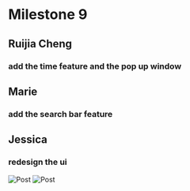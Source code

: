 # Milestone 9 
## Ruijia Cheng
### add the time feature and the pop up window 
## Marie 
### add the search bar feature 
## Jessica 
### redesign the ui

![Post](https://github.com/dingqixin/chicas/blob/master/Screen%20Shot%202017-05-10%20at%2012.50.47%20PM.png)
![Post](https://github.com/dingqixin/chicas/blob/master/Screen%20Shot%202017-05-10%20at%2012.53.31%20PM.png)
